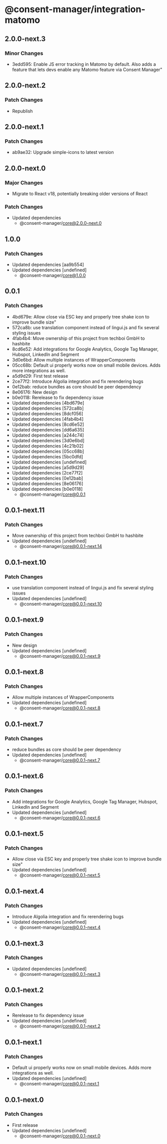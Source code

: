 # @consent-manager/integration-matomo

## 2.0.0-next.3

### Minor Changes

- 3edd595: Enable JS error tracking in Matomo by default. Also adds a feature that lets devs enable any Matomo feature via Consent Manager"

## 2.0.0-next.2

### Patch Changes

- Republish

## 2.0.0-next.1

### Patch Changes

- ab9ae32: Upgrade simple-icons to latest version

## 2.0.0-next.0

### Major Changes

- Migrate to React v18, potentially breaking older versions of React

### Patch Changes

- Updated dependencies
  - @consent-manager/core@2.0.0-next.0

## 1.0.0

### Patch Changes

- Updated dependencies [aa9b554]
- Updated dependencies [undefined]
  - @consent-manager/core@1.0.0

## 0.0.1

### Patch Changes

- 4bd679e: Allow close via ESC key and properly tree shake icon to improve bundle size"
- 572ca8b: use translation component instead of lingui.js and fix several styling issues
- 4fab4b4: Move ownership of this project from techboi GmbH to hashbite
- 8cd6e52: Add integrations for Google Analytics, Google Tag Manager, Hubspot, LinkedIn and Segment
- 3d0e6bd: Allow multiple instances of WrapperComponents
- 05cc68b: Default ui properly works now on small mobile devices. Adds more integrations as well.
- a5d9d29: First test release
- 2ce77f2: Introduce Algolia integration and fix rerendering bugs
- 0e12bab: reduce bundles as core should be peer dependency
- 8e06176: New design
- b0e0118: Rerelease to fix dependency issue
- Updated dependencies [4bd679e]
- Updated dependencies [572ca8b]
- Updated dependencies [8dcf056]
- Updated dependencies [4fab4b4]
- Updated dependencies [8cd6e52]
- Updated dependencies [dd6a635]
- Updated dependencies [a244c74]
- Updated dependencies [3d0e6bd]
- Updated dependencies [4c21b02]
- Updated dependencies [05cc68b]
- Updated dependencies [5bc0dfd]
- Updated dependencies [undefined]
- Updated dependencies [a5d9d29]
- Updated dependencies [2ce77f2]
- Updated dependencies [0e12bab]
- Updated dependencies [8e06176]
- Updated dependencies [b0e0118]
  - @consent-manager/core@0.0.1

## 0.0.1-next.11

### Patch Changes

- Move ownership of this project from techboi GmbH to hashbite
- Updated dependencies [undefined]
  - @consent-manager/core@0.0.1-next.14

## 0.0.1-next.10

### Patch Changes

- use translation component instead of lingui.js and fix several styling issues
- Updated dependencies [undefined]
  - @consent-manager/core@0.0.1-next.10

## 0.0.1-next.9

### Patch Changes

- New design
- Updated dependencies [undefined]
  - @consent-manager/core@0.0.1-next.9

## 0.0.1-next.8

### Patch Changes

- Allow multiple instances of WrapperComponents
- Updated dependencies [undefined]
  - @consent-manager/core@0.0.1-next.8

## 0.0.1-next.7

### Patch Changes

- reduce bundles as core should be peer dependency
- Updated dependencies [undefined]
  - @consent-manager/core@0.0.1-next.7

## 0.0.1-next.6

### Patch Changes

- Add integrations for Google Analytics, Google Tag Manager, Hubspot, LinkedIn and Segment
- Updated dependencies [undefined]
  - @consent-manager/core@0.0.1-next.6

## 0.0.1-next.5

### Patch Changes

- Allow close via ESC key and properly tree shake icon to improve bundle size"
- Updated dependencies [undefined]
  - @consent-manager/core@0.0.1-next.5

## 0.0.1-next.4

### Patch Changes

- Introduce Algolia integration and fix rerendering bugs
- Updated dependencies [undefined]
  - @consent-manager/core@0.0.1-next.4

## 0.0.1-next.3

### Patch Changes

- Updated dependencies [undefined]
  - @consent-manager/core@0.0.1-next.3

## 0.0.1-next.2

### Patch Changes

- Rerelease to fix dependency issue
- Updated dependencies [undefined]
  - @consent-manager/core@0.0.1-next.2

## 0.0.1-next.1

### Patch Changes

- Default ui properly works now on small mobile devices. Adds more integrations as well.
- Updated dependencies [undefined]
  - @consent-manager/core@0.0.1-next.1

## 0.0.1-next.0

### Patch Changes

- First release
- Updated dependencies [undefined]
  - @consent-manager/core@0.0.1-next.0
